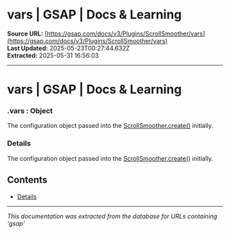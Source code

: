 # vars | GSAP | Docs & Learning

**Source URL:** [https://gsap.com/docs/v3/Plugins/ScrollSmoother/vars](https://gsap.com/docs/v3/Plugins/ScrollSmoother/vars)  
**Last Updated:** 2025-05-23T00:27:44.632Z  
**Extracted:** 2025-05-31 16:56:03

---

# vars | GSAP | Docs & Learning

### .vars : Object

The configuration object passed into the [ScrollSmoother.create()](https://gsap.com/docs/v3/Plugins/ScrollSmoother/static.create\(\)) initially.

### Details[​](#details "Direct link to Details")

The configuration object passed into the [ScrollSmoother.create()](https://gsap.com/docs/v3/Plugins/ScrollSmoother/static.create\(\)) initially.

## Contents

*   [Details](#details)

---

*This documentation was extracted from the database for URLs containing 'gsap'*
